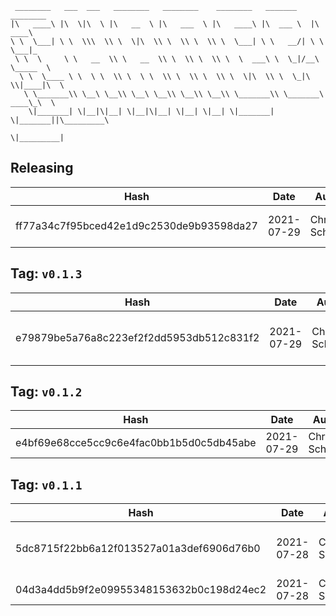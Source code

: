 ```
 ________   ___  ___   ________   ________    ________   _______    ________      
|\   ____\ |\  \|\  \ |\   __  \ |\   ___  \ |\   ____\ |\  ___ \  |\   ____\     
\ \  \___| \ \  \\\  \\ \  \|\  \\ \  \\ \  \\ \  \___| \ \   __/| \ \  \___|_    
 \ \  \     \ \   __  \\ \   __  \\ \  \\ \  \\ \  \  ___\ \  \_|/__\ \_____  \   
  \ \  \____ \ \  \ \  \\ \  \ \  \\ \  \\ \  \\ \  \|\  \\ \  \_|\ \\|____|\  \  
   \ \_______\\ \__\ \__\\ \__\ \__\\ \__\\ \__\\ \_______\\ \_______\ ____\_\  \ 
    \|_______| \|__|\|__| \|__|\|__| \|__| \|__| \|_______| \|_______||\_________\
                                                                      \|_________|
```

## Releasing
| Hash | Date | Author | Changes |
|------|------|--------|---------|
| ff77a34c7f95bced42e1d9c2530de9b93598da27 | 2021-07-29 | Chris Schubert | Unity meta files |


 ## Tag: `v0.1.3`
| Hash | Date | Author | Changes |
|------|------|--------|---------|
| e79879be5a76a8c223ef2f2dd5953db512c831f2 | 2021-07-29 | Chris Schubert | Package repository url updates |


 ## Tag: `v0.1.2`
| Hash | Date | Author | Changes |
|------|------|--------|---------|
| e4bf69e68cce5cc9c6e4fac0bb1b5d0c5db45abe | 2021-07-29 | Chris Schubert | Updates |


 ## Tag: `v0.1.1`
| Hash | Date | Author | Changes |
|------|------|--------|---------|
| 5dc8715f22bb6a12f013527a01a3def6906d76b0 | 2021-07-28 | Chris Schubert | Initializing organization repository for project. |
| 04d3a4dd5b9f2e09955348153632b0c198d24ec2 | 2021-07-28 | Chris Schubert | Added README.md |
